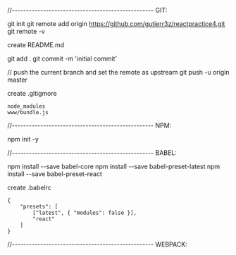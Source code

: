 
//--------------------------------------------------
GIT:

git init
git remote add origin https://github.com/gutierr3z/reactpractice4.git
git remote -v

create README.md

git add .
git commit -m 'initial commit'

// push the current branch and set the remote as upstream
git push -u origin master

create .gitigmore

    node_modules
    www/bundle.js

//--------------------------------------------------
NPM:

npm init -y

//--------------------------------------------------
BABEL:

npm install --save babel-core
npm install --save babel-preset-latest
npm install --save babel-preset-react

create .babelrc

    {
        "presets": [
            ["latest", { "modules": false }],
            "react"
        ]
    }

//--------------------------------------------------
WEBPACK:

